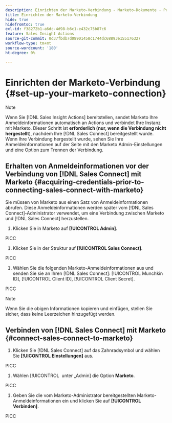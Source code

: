 ```yaml
---
description: Einrichten der Marketo-Verbindung - Marketo-Dokumente - Produktdokumentation
title: Einrichten der Marketo-Verbindung
hide: true
hidefromtoc: true
exl-id: f38272b1-a6dc-4d98-b6c1-e432c75b87c6
feature: Sales Insight Actions
source-git-commit: 0d37fbdb7d08901458c1744dc68893e155176327
workflow-type: tm+mt
source-wordcount: '180'
ht-degree: 0%

---
```


# Einrichten der Marketo-Verbindung {#set-up-your-marketo-connection}

>[!NOTE]
>
>Wenn Sie [!DNL Sales Insight Actions] bereitstellen, sendet Marketo Ihre Anmeldeinformationen automatisch an Actions und verbindet Ihre Instanz mit Marketo. Dieser Schritt ist **erforderlich (nur, wenn die Verbindung nicht hergestellt**), nachdem Ihre [!DNL Sales Connect] bereitgestellt wurde. Wenn Ihre Verbindung hergestellt wurde, sehen Sie Ihre Anmeldeinformationen auf der Seite mit den Marketo Admin-Einstellungen und eine Option zum Trennen der Verbindung.

## Erhalten von Anmeldeinformationen vor der Verbindung von [!DNL Sales Connect] mit Marketo {#acquiring-credentials-prior-to-connecting-sales-connect-with-marketo}

Sie müssen von Marketo aus einen Satz von Anmeldeinformationen abrufen. Diese Anmeldeinformationen werden später vom [!DNL Sales Connect]-Administrator verwendet, um eine Verbindung zwischen Marketo und [!DNL Sales Connect] herzustellen.

1. Klicken Sie in Marketo auf **[!UICONTROL Admin]**.

PICC

1. Klicken Sie in der Struktur auf **[!UICONTROL Sales Connect]**.

PICC

1. Wählen Sie die folgenden Marketo-Anmeldeinformationen aus und senden Sie sie an Ihren [!DNL Sales Connect]: [!UICONTROL Munchkin ID], [!UICONTROL Client ID], [!UICONTROL Client Secret].

PICC

>[!NOTE]
>
>Wenn Sie die obigen Informationen kopieren und einfügen, stellen Sie sicher, dass keine Leerzeichen hinzugefügt werden.

## Verbinden von [!DNL Sales Connect] mit Marketo {#connect-sales-connect-to-marketo}

1. Klicken Sie [!DNL Sales Connect] auf das Zahnradsymbol und wählen Sie **[!UICONTROL Einstellungen]** aus.

PICC

1. Wählen [!UICONTROL &#x200B; unter „Admin] die Option **Marketo**.

PICC

1. Geben Sie die vom Marketo-Administrator bereitgestellten Marketo-Anmeldeinformationen ein und klicken Sie auf **[!UICONTROL Verbinden]**.

PICC
